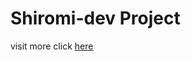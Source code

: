 # Shiromi-dev Project
visit more click <a href="https://shiromi-dev.me/" title="Shiromi-Dev">here</a>
